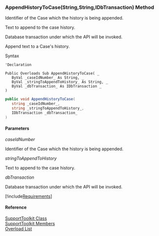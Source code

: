 ﻿### AppendHistoryToCase(String,String,IDbTransaction) Method

Identifier of the Case which the history is being appended.

Text to append to the case history.

Database transaction under which the API will be invoked.

Append text to a Case's history.

Syntax

```vbnet
'Declaration

Public Overloads Sub AppendHistoryToCase( _
   ByVal _caseIdNumber_ As String, _
   ByVal _stringToAppendToHistory_ As String, _
   ByVal _dbTransaction_ As IDbTransaction _
) 
```

```csharp
public void AppendHistoryToCase( 
   string _caseIdNumber_,
   string _stringToAppendToHistory_,
   IDbTransaction _dbTransaction_
)
```

#### Parameters

_caseIdNumber_

Identifier of the Case which the history is being appended.

_stringToAppendToHistory_

Text to append to the case history.

_dbTransaction_

Database transaction under which the API will be invoked.

[!include[Requirements](../partials/requirements.md)]

#### Reference

[SupportToolkit Class](FChoice.Toolkits.Clarify~FChoice.Toolkits.Clarify.Support.SupportToolkit.md)  
[SupportToolkit Members](FChoice.Toolkits.Clarify~FChoice.Toolkits.Clarify.Support.SupportToolkit_members.md)  
[Overload List](FChoice.Toolkits.Clarify~FChoice.Toolkits.Clarify.Support.SupportToolkit~AppendHistoryToCase.md)